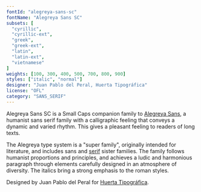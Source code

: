 ```yaml
---
fontId: "alegreya-sans-sc"
fontName: "Alegreya Sans SC"
subsets: [
  "cyrillic",
  "cyrillic-ext",
  "greek",
  "greek-ext",
  "latin",
  "latin-ext",
  "vietnamese"
]
weights: [100, 300, 400, 500, 700, 800, 900]
styles: ["italic", "normal"]
designer: "Juan Pablo del Peral, Huerta Tipográfica"
license: "OFL"
category: "SANS_SERIF"
---
```


<p>
Alegreya Sans SC is a Small Caps companion family to <a href="http://www.google.com/fonts/specimen/Alegreya+Sans">Alegreya Sans</a>, a humanist sans serif family with a calligraphic feeling that conveys a dynamic and varied rhythm. 
This gives a pleasant feeling to readers of long texts.
</p> 
<p>
The Alegreya type system is a "super family", originally intended for literature, and includes sans and <a href="http://www.google.com/fonts/specimen/Alegreya">serif</a> sister families.
The family follows humanist proportions and principles, and achieves a ludic and harmonious paragraph through elements carefully designed in an atmosphere of diversity.
The italics bring a strong emphasis to the roman styles.
</p>
<p>
Designed by Juan Pablo del Peral for <a href="http://www.huertatipografica.com.ar">Huerta Tipogr&#225;fica</a>.
</p>
